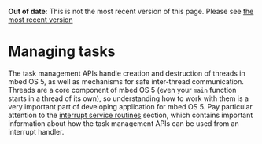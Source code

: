 <span class="warnings">**Out of date**: This is not the most recent version of this page. Please see [the most recent version](https://os.mbed.com/docs/latest/reference/rtos.html)</span>
# Managing tasks

The task management APIs handle creation and destruction of threads in mbed OS 5, as well as mechanisms for safe inter-thread communication. Threads are a core component of mbed OS 5 (even your `main` function starts in a thread of its own), so understanding how to work with them is a very important part of developing application for mbed OS 5. Pay particular attention to the [interrupt service routines](rtos.md#interrupt-service-routines) section, which contains important information about how the task management APIs can be used from an interrupt handler. 
